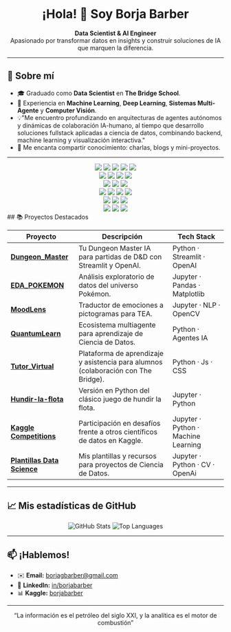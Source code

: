 <!--
**borjabarber/borjabarber** is a ✨ _special_ ✨ repository because its `README.md` (this file) appears on your GitHub profile.
-->
<!-- Banner
<p align="center">
  <img src="https://github.com/borjabarber/borjabarber/raw/main/profile-banner.png" alt="Banner" width="100%"/>
</p>
-->
<h1 align="center">¡Hola! 👋 Soy Borja Barber</h1>
<p align="center">
  <strong>Data Scientist &amp; AI Engineer</strong><br/>
  Apasionado por transformar datos en insights y construir soluciones de IA que marquen la diferencia.
</p>

---

## 🚀 Sobre mí
- 🎓 Graduado como **Data Scientist** en **The Bridge School**.
- 🤖 Experiencia en **Machine Learning**, **Deep Learning**, **Sistemas Multi-Agente** y **Computer Visión**.
- 💡"Me encuentro profundizando en arquitecturas de agentes autónomos y dinámicas de colaboración IA-humano, al tiempo que desarrollo soluciones fullstack aplicadas a ciencia de datos, combinando backend, machine learning y visualización interactiva."
- 📖 Me encanta compartir conocimiento: charlas, blogs y mini-proyectos.

---

<div align="center"> <!-- Lenguajes y análisis --> <img src="https://img.shields.io/badge/Python-3776AB?logo=python&logoColor=white" /> <img src="https://img.shields.io/badge/Pandas-150458?logo=pandas&logoColor=white" /> <img src="https://img.shields.io/badge/Scikit--Learn-F7931E?logo=scikit-learn&logoColor=white" /> <img src="https://img.shields.io/badge/Matplotlib-11557C?logo=matplotlib&logoColor=white" /> <img src="https://img.shields.io/badge/Seaborn-2E77BC?logo=python&logoColor=white" /> <!-- Deep Learning --> <br/> <img src="https://img.shields.io/badge/TensorFlow-FF6F00?logo=tensorflow&logoColor=white" /> <img src="https://img.shields.io/badge/PyTorch-EE4C2C?logo=pytorch&logoColor=white" /> <img src="https://img.shields.io/badge/YOLOv11-00FFFF?logo=github&logoColor=black" /> <img src="https://img.shields.io/badge/OpenCV-5C3EE8?logo=opencv&logoColor=white" /> <!-- Backend & Fullstack --> <br/> <img src="https://img.shields.io/badge/FastAPI-009688?logo=fastapi&logoColor=white" /> <img src="https://img.shields.io/badge/Reflex-4B4B4B?logo=python&logoColor=white" /> <img src="https://img.shields.io/badge/TailwindCSS-06B6D4?logo=tailwindcss&logoColor=white" /> <!-- Cloud & DevOps --> <br/> <img src="https://img.shields.io/badge/Docker-2496ED?logo=docker&logoColor=white" /> <img src="https://img.shields.io/badge/AWS-232F3E?logo=amazonaws&logoColor=white" /> <img src="https://img.shields.io/badge/Azure-0078D4?logo=microsoftazure&logoColor=white" /> <img src="https://img.shields.io/badge/GCP-F9AB00?logo=googlecloud&logoColor=white" /> <!-- Bases de datos --> <br/> <img src="https://img.shields.io/badge/SQL-003B57?logo=mysql&logoColor=white" /> <img src="https://img.shields.io/badge/PostgreSQL-316192?logo=postgresql&logoColor=white" /> <img src="https://img.shields.io/badge/MongoDB-47A248?logo=mongodb&logoColor=white" /> <!-- Otros --> <br/> <img src="https://img.shields.io/badge/OpenAI-412991?logo=openai&logoColor=white" /> <img src="https://img.shields.io/badge/Jupyter-F37626?logo=jupyter&logoColor=white" /> <img src="https://img.shields.io/badge/Streamlit-FF4B4B?logo=streamlit&logoColor=white" /> </div>
## 📚 Proyectos Destacados

| Proyecto                         | Descripción                                                                                   | Tech Stack               |
|----------------------------------|-----------------------------------------------------------------------------------------------|--------------------------|
| [**Dungeon_Master**](https://github.com/borjabarber/Dungeon_Master) | Tu Dungeon Master IA para partidas de D&D con Streamlit y OpenAI.                             | Python · Streamlit · OpenAI |
| [**EDA_POKEMON**](https://github.com/borjabarber/EDA_POKEMON)        | Análisis exploratorio de datos del universo Pokémon.                                          | Jupyter · Pandas · Matplotlib |
| [**MoodLens**](https://github.com/borjabarber/MoodLens)              | Traductor de emociones a pictogramas para TEA.                                                | Jupyter · NLP · OpenCV   |
| [**QuantumLearn**](https://github.com/borjabarber/QuantumLearn)      | Ecosistema multiagente para aprendizaje de Ciencia de Datos.                                  | Python · Agentes IA      |
| [**Tutor_Virtual**](https://github.com/borjabarber/Tutor_Virtual)    | Plataforma de aprendizaje y asistencia para alumnos (colaboración con The Bridge).            | Python · Js · CSS        |
| [**Hundir-la-flota**](https://github.com/borjabarber/hundir-la-flota) | Versión en Python del clásico juego de hundir la flota.                                       | Jupyter · Python         |
| [**Kaggle Competitions**](https://github.com/borjabarber/Kaggle-Competitions) | Participación en desafíos frente a otros científicos de datos en Kaggle.                 | Jupyter · Python · Machine Learning     |
| [**Plantillas Data Science**](https://github.com/borjabarber/Plantillas_Data_Science) | Mis plantillas y recursos para proyectos de Ciencia de Datos.                 | Jupyter · Python · CV · OpenAi      |

---

## 📈 Mis estadísticas de GitHub

<p align="center">
  <img src="https://github-readme-stats.vercel.app/api?username=borjabarber&show_icons=true&theme=radical" alt="GitHub Stats" />
  <img src="https://github-readme-stats.vercel.app/api/top-langs/?username=borjabarber&layout=compact&theme=radical" alt="Top Languages" />
</p>

---

## 📫 ¡Hablemos!

- ✉️ **Email:** borjagbarber@gmail.com  
- 🔗 **LinkedIn:** [in/borjabarber](https://www.linkedin.com/in/borjabarber/)  
- 📊 **Kaggle:** [borjabarber](https://www.kaggle.com/borjabarber)  

---

<p align="center">
  “La información es el petróleo del siglo XXI, y la analítica es el motor de combustión”  
</p>


<!--
**borjabarber/borjabarber** is a ✨ _special_ ✨ repository because its `README.md` (this file) appears on your GitHub profile.

Here are some ideas to get you started:

- 🔭 I’m currently working on ...
- 🌱 I’m currently learning ...
- 👯 I’m looking to collaborate on ...
- 🤔 I’m looking for help with ...
- 💬 Ask me about ...
- 📫 How to reach me: ...
- 😄 Pronouns: ...
- ⚡ Fun fact: ...
-->
